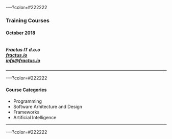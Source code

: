 ---?color=#222222

### Training Courses <br>
#### October 2018<br><br>
##### Fractus IT d.o.o<br>[fractus.io](https://fractus.io)<br>[info@fractus.io](mailto:info@fractus.io)<br>

---
---?color=#222222

#### Course Categories<br>
- Programming
- Software Arhitecture and Design 
- Frameworks 
- Artificial Intelligence
    
---

---?color=#222222
